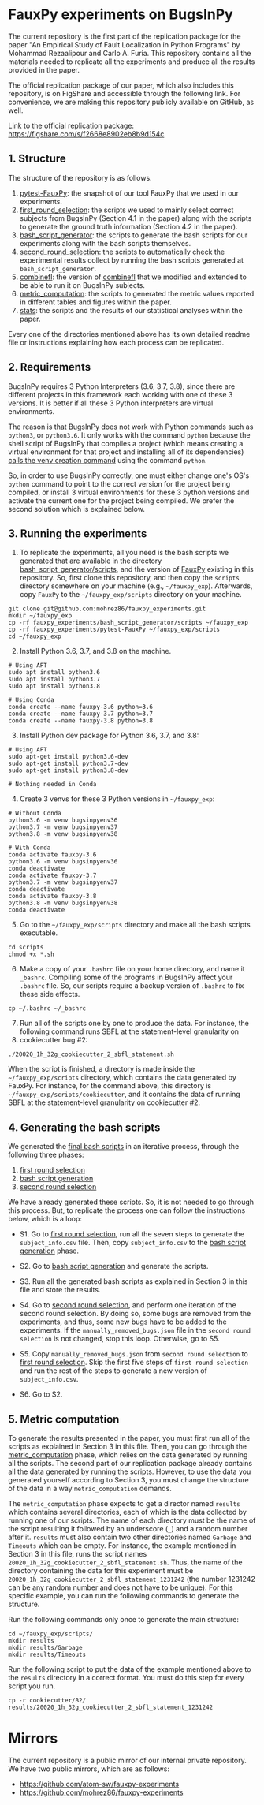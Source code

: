 # FauxPy experiments on BugsInPy

The current repository is the first part of the replication package 
for the paper "An Empirical Study of Fault Localization in Python Programs" 
by Mohammad Rezaalipour and Carlo A. Furia.
This repository contains all the materials needed to replicate all the experiments
and produce all the results provided in the paper.

The official replication package of our paper, which also includes this 
repository, is on FigShare and accessible through the following link.
For convenience, we are making this repository 
publicly available on GitHub, as well.

Link to the official replication package:
https://figshare.com/s/f2668e8902eb8b9d154c
 
## 1. Structure

The structure of the repository is as follows.

1. [pytest-FauxPy](pytest-FauxPy): the snapshot of our tool FauxPy
that we used in our experiments.
2. [first_round_selection](first_round_selection): the scripts we used to mainly 
select correct subjects from BugsInPy (Section 4.1 in the paper) along with the scripts 
to generate the ground truth information (Section 4.2 in the paper).
3. [bash_script_generator](bash_script_generator): the scripts to generate the
bash scripts for our experiments along with the bash scripts themselves.
4. [second_round_selection](second_round_selection): the scripts to automatically
check the experimental results collect by running the bash
scripts generated at `bash_script_generator`.
5. [combinefl](combinefl): the version of [combinefl](https://combinefl.github.io/)
that we modified and extended to be able to run it on BugsInPy subjects.
6. [metric_computation](metric_computation): the scripts to generated the metric values
reported in different tables and figures within the paper.
7. [stats](stats): the scripts and the results of our statistical analyses within the paper.

Every one of the directories mentioned above has its own detailed readme file
or instructions explaining how each process can be replicated.

## 2. Requirements
BugsInPy requires 3 Python Interpreters (3.6, 3.7, 3.8), since there are different projects
in this framework each working with one of these 3 versions.
It is better if all these 3 Python interpreters are virtual environments.

The reason is that BugsInPy does not work with Python commands such as
`python3`, or `python3.6`. It only works with the command `python` because
the shell script of BugsInPy that
compiles a project (which means creating a virtual environment for that
project and installing all of its dependencies)
[calls the venv creation command](https://github.com/soarsmu/BugsInPy/blob/master/framework/bin/bugsinpy-compile#L56) 
using the command `python`.

So, in order to use BugsInPy correctly, one must either change
one's OS's `python` command to point to the correct version for the 
project being compiled, or install 3 virtual environments for these 3 python
versions and activate the current one for the project being compiled.
We prefer the second solution which is explained below.

## 3. Running the experiments

1. To replicate the experiments, all you need is the bash scripts we generated 
that are available in 
the directory [bash_script_generator/scripts](bash_script_generator/scripts), and
the version of [FauxPy](pytest-FauxPy) existing in this repository.
So, first clone this repository, and then copy the `scripts` directory
somewhere on your machine (e.g., `~/fauxpy_exp`). Afterwards, copy `FauxPy` to 
the `~/fauxpy_exp/scripts` directory on your machine.

```
git clone git@github.com:mohrez86/fauxpy_experiments.git
mkdir ~/fauxpy_exp
cp -rf fauxpy_experiments/bash_script_generator/scripts ~/fauxpy_exp
cp -rf fauxpy_experiments/pytest-FauxPy ~/fauxpy_exp/scripts
cd ~/fauxpy_exp
```

2. Install Python 3.6, 3.7, and 3.8 on the machine.

```
# Using APT
sudo apt install python3.6
sudo apt install python3.7
sudo apt install python3.8

# Using Conda
conda create --name fauxpy-3.6 python=3.6
conda create --name fauxpy-3.7 python=3.7
conda create --name fauxpy-3.8 python=3.8
```

3. Install Python dev package for Python 3.6, 3.7, and 3.8:

```
# Using APT
sudo apt-get install python3.6-dev
sudo apt-get install python3.7-dev
sudo apt-get install python3.8-dev

# Nothing needed in Conda
```

4. Create 3 venvs for these 3 Python versions in `~/fauxpy_exp`:

```
# Without Conda
python3.6 -m venv bugsinpyenv36
python3.7 -m venv bugsinpyenv37
python3.8 -m venv bugsinpyenv38

# With Conda
conda activate fauxpy-3.6
python3.6 -m venv bugsinpyenv36
conda deactivate
conda activate fauxpy-3.7
python3.7 -m venv bugsinpyenv37
conda deactivate
conda activate fauxpy-3.8
python3.8 -m venv bugsinpyenv38
conda deactivate
```

5. Go to the `~/fauxpy_exp/scripts` directory and make all the bash scripts executable.

```
cd scripts
chmod +x *.sh
```

6. Make a copy of your `.bashrc` file on your home directory, and name it `_bashrc`.
Compiling some of the programs in BugsInPy affect your `.bashrc` file. So, our scripts
require a backup version of `.bashrc` to fix these side effects.

```
cp ~/.bashrc ~/_bashrc
```

7. Run all of the scripts one by one to produce the data.
For instance, the following
command runs SBFL at the statement-level granularity on
8. cookiecutter bug #2:

```
./20020_1h_32g_cookiecutter_2_sbfl_statement.sh
```

When the script is finished, a directory is made inside 
the `~/fauxpy_exp/scripts` directory, which contains the
data generated by FauxPy.
For instance, for the command above, this directory is
`~/fauxpy_exp/scripts/cookiecutter`, and it contains the data
of running SBFL at 
the statement-level granularity on cookiecutter #2.

## 4. Generating the bash scripts

We generated the [final bash scripts](bash_script_generator/scripts) in
an iterative process, through the following three phases:
1. [first round selection](first_round_selection)
2. [bash script generation](bash_script_generator)
3. [second round selection](second_round_selection)

We have already generated these scripts. So, it is not needed 
to go through this process. But, to replicate the process one 
can follow the instructions below, which is a loop:

- S1. Go to [first round selection](first_round_selection), run
all the seven steps to generate the `subject_info.csv` file.
Then, copy `subject_info.csv` to 
the [bash script generation](bash_script_generator) phase.

- S2. Go to [bash script generation](bash_script_generator) and
generate the scripts.

- S3. Run all the generated bash scripts as 
explained in Section 3 in this file and store the results.

- S4. Go to [second round selection](second_round_selection), and
perform one iteration of the second round selection.
By doing so, some bugs are removed from the experiments, and
thus, some new bugs have to be added to the experiments.
If the `manually_removed_bugs.json` file in the `second round selection` 
is not changed, stop this loop. Otherwise, go to S5.

- S5. Copy `manually_removed_bugs.json` from
`second round selection` to 
[first round selection](first_round_selection). Skip the
first five steps of `first round selection` and run the
rest of the steps to generate a 
new version of `subject_info.csv`.

- S6. Go to S2.

## 5. Metric computation

To generate the results presented in the paper, you 
must first run all of the scripts as explained 
in Section 3 in this file.
Then, you can go through the
[metric_computation](metric_computation) phase, which
relies on the data generated by running all the scripts.
The second part of our replication package already contains
all the data generated by running the scripts.
However, to use the data you generated yourself according
to Section 3, you must change the structure of the data
in a way `metric_computation` demands.

The `metric_computation` phase expects to get a director named `results`
which contains several directories, each of which is the data collected
by running one of our scripts. The name of each directory must be
the name of the script resulting it followed by an underscore (`_`)
and a random number after it. 
`results` must also contain two other 
directories named `Garbage` and `Timeouts` which can be empty.
For instance, the example mentioned in
Section 3 in this file, runs 
the script names `20020_1h_32g_cookiecutter_2_sbfl_statement.sh`.
Thus, the name of the directory containing the data for this
experiment must be `20020_1h_32g_cookiecutter_2_sbfl_statement_1231242`
(the number 1231242 can be any random 
number and does not have to be unique).
For this specific example, you can run the following commands to
generate the structure.

Run the following commands only once to generate the main structure:
```
cd ~/fauxpy_exp/scripts/
mkdir results
mkdir results/Garbage
mkdir results/Timeouts
```

Run the following script to put the data of the example
mentioned above to the `results` directory in a correct format.
You must do this step for every script you run.
```
cp -r cookiecutter/B2/ results/20020_1h_32g_cookiecutter_2_sbfl_statement_1231242
```

# Mirrors

The current repository is a public mirror of
our internal private repository.
We have two public mirrors, which are as follows:

- https://github.com/atom-sw/fauxpy-experiments
- https://github.com/mohrez86/fauxpy-experiments

